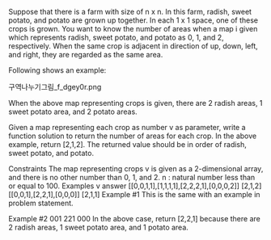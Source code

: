 Suppose that there is a farm with size of n x n. In this farm, radish, sweet potato, and potato are grown up together. In each 1 x 1 space, one of these crops is grown. You want to know the number of areas when a map i given which represents radish, sweet potato, and potato as 0, 1, and 2, respectively. When the same crop is adjacent in direction of up, down, left, and right, they are regarded as the same area.

Following shows an example:

구역나누기그림_f_dgey0r.png

When the above map representing crops is given, there are 2 radish areas, 1 sweet potato area, and 2 potato areas.

Given a map representing each crop as number v as parameter, write a function solution to return the number of areas for each crop. In the above example, return [2,1,2]. The returned value should be in order of radish, sweet potato, and potato.

Constraints
The map representing crops v is given as a 2-dimensional array, and there is no other number than 0, 1, and 2.
n : natural number less than or equal to 100.
Examples
v	answer
[[0,0,1,1],[1,1,1,1],[2,2,2,1],[0,0,0,2]]	[2,1,2]
[[0,0,1],[2,2,1],[0,0,0]]	[2,1,1]
Example #1
This is the same with an example in problem statement.

Example #2
001
221
000
In the above case, return [2,2,1] because there are 2 radish areas, 1 sweet potato area, and 1 potato area.


```

```


